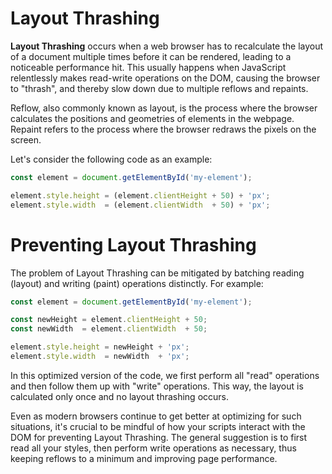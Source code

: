 # Layout Thrashing

**Layout Thrashing** occurs when a web browser has to recalculate the layout of a document multiple times before it can be rendered, leading to a noticeable performance hit. This usually happens when JavaScript relentlessly makes read-write operations on the DOM, causing the browser to "thrash", and thereby slow down due to multiple reflows and repaints.

Reflow, also commonly known as layout, is the process where the browser calculates the positions and geometries of elements in the webpage. Repaint refers to the process where the browser redraws the pixels on the screen.

Let's consider the following code as an example:

```javascript
const element = document.getElementById('my-element');

element.style.height = (element.clientHeight + 50) + 'px';
element.style.width  = (element.clientWidth  + 50) + 'px';
```

# Preventing Layout Thrashing

The problem of Layout Thrashing can be mitigated by batching reading (layout) and writing (paint) operations distinctly. For example:

```javascript
const element = document.getElementById('my-element');

const newHeight = element.clientHeight + 50;
const newWidth  = element.clientWidth  + 50;

element.style.height = newHeight + 'px';
element.style.width  = newWidth  + 'px';
```
In this optimized version of the code, we first perform all "read" operations and then follow them up with "write" operations. This way, the layout is calculated only once and no layout thrashing occurs.

Even as modern browsers continue to get better at optimizing for such situations, it's crucial to be mindful of how your scripts interact with the DOM for preventing Layout Thrashing. The general suggestion is to first read all your styles, then perform write operations as necessary, thus keeping reflows to a minimum and improving page performance.
